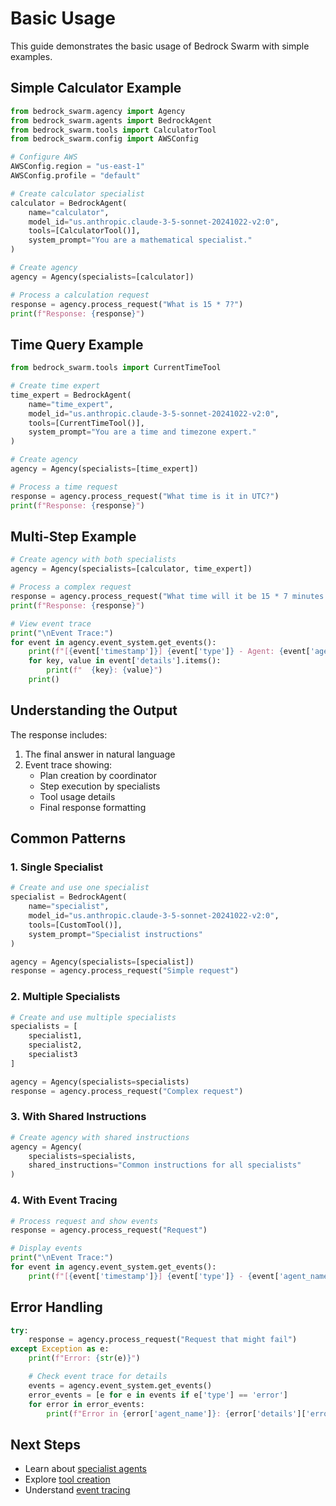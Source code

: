 # Basic Usage

This guide demonstrates the basic usage of Bedrock Swarm with simple examples.

## Simple Calculator Example

```python
from bedrock_swarm.agency import Agency
from bedrock_swarm.agents import BedrockAgent
from bedrock_swarm.tools import CalculatorTool
from bedrock_swarm.config import AWSConfig

# Configure AWS
AWSConfig.region = "us-east-1"
AWSConfig.profile = "default"

# Create calculator specialist
calculator = BedrockAgent(
    name="calculator",
    model_id="us.anthropic.claude-3-5-sonnet-20241022-v2:0",
    tools=[CalculatorTool()],
    system_prompt="You are a mathematical specialist."
)

# Create agency
agency = Agency(specialists=[calculator])

# Process a calculation request
response = agency.process_request("What is 15 * 7?")
print(f"Response: {response}")
```

## Time Query Example

```python
from bedrock_swarm.tools import CurrentTimeTool

# Create time expert
time_expert = BedrockAgent(
    name="time_expert",
    model_id="us.anthropic.claude-3-5-sonnet-20241022-v2:0",
    tools=[CurrentTimeTool()],
    system_prompt="You are a time and timezone expert."
)

# Create agency
agency = Agency(specialists=[time_expert])

# Process a time request
response = agency.process_request("What time is it in UTC?")
print(f"Response: {response}")
```

## Multi-Step Example

```python
# Create agency with both specialists
agency = Agency(specialists=[calculator, time_expert])

# Process a complex request
response = agency.process_request("What time will it be 15 * 7 minutes from now?")
print(f"Response: {response}")

# View event trace
print("\nEvent Trace:")
for event in agency.event_system.get_events():
    print(f"[{event['timestamp']}] {event['type']} - Agent: {event['agent_name']}")
    for key, value in event['details'].items():
        print(f"  {key}: {value}")
    print()
```

## Understanding the Output

The response includes:
1. The final answer in natural language
2. Event trace showing:
   - Plan creation by coordinator
   - Step execution by specialists
   - Tool usage details
   - Final response formatting

## Common Patterns

### 1. Single Specialist

```python
# Create and use one specialist
specialist = BedrockAgent(
    name="specialist",
    model_id="us.anthropic.claude-3-5-sonnet-20241022-v2:0",
    tools=[CustomTool()],
    system_prompt="Specialist instructions"
)

agency = Agency(specialists=[specialist])
response = agency.process_request("Simple request")
```

### 2. Multiple Specialists

```python
# Create and use multiple specialists
specialists = [
    specialist1,
    specialist2,
    specialist3
]

agency = Agency(specialists=specialists)
response = agency.process_request("Complex request")
```

### 3. With Shared Instructions

```python
# Create agency with shared instructions
agency = Agency(
    specialists=specialists,
    shared_instructions="Common instructions for all specialists"
)
```

### 4. With Event Tracing

```python
# Process request and show events
response = agency.process_request("Request")

# Display events
print("\nEvent Trace:")
for event in agency.event_system.get_events():
    print(f"[{event['timestamp']}] {event['type']} - {event['agent_name']}")
```

## Error Handling

```python
try:
    response = agency.process_request("Request that might fail")
except Exception as e:
    print(f"Error: {str(e)}")

    # Check event trace for details
    events = agency.event_system.get_events()
    error_events = [e for e in events if e['type'] == 'error']
    for error in error_events:
        print(f"Error in {error['agent_name']}: {error['details']['error']}")
```

## Next Steps

- Learn about [specialist agents](../concepts/specialists.md)
- Explore [tool creation](../concepts/tools.md)
- Understand [event tracing](../concepts/events.md)
